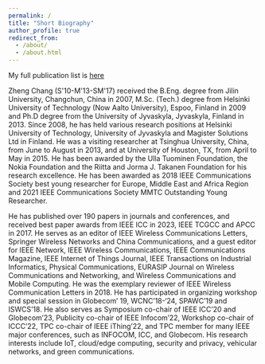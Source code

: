 ```yaml
---
permalink: /
title: "Short Biography"
author_profile: true
redirect_from: 
  - /about/
  - /about.html
---
```


My full publication list is [here](../assets/ZhengChang_Publicationlist.pdf)

Zheng Chang (S'10-M'13-SM'17) received the B.Eng. degree from Jilin University, Changchun, China in 2007, M.Sc. (Tech.) degree from Helsinki University of Technology (Now Aalto University), Espoo, Finland in 2009 and Ph.D degree from the University of Jyvaskyla, Jyvaskyla, Finland in 2013. Since 2008, he has held various research positions at Helsinki University of Technology, University of Jyvaskyla and Magister Solutions Ltd in Finland. He was a visiting researcher at Tsinghua University, China, from June to August in 2013, and at University of Houston, TX, from April to May in 2015. He has been awarded by the Ulla Tuominen Foundation, the Nokia Foundation and the Riitta and Jorma J. Takanen Foundation for his research excellence. He has been awarded as 2018 IEEE Communications Society best young researcher for Europe, Middle East and Africa Region and 2021 IEEE Communications Society MMTC Outstanding Young Researcher.

He has published over 190 papers in journals and conferences, and received best paper awards from IEEE ICC in 2023, IEEE TCGCC and APCC in 2017. He serves as an editor of IEEE Wireless Communications Letters, Springer Wireless Networks and China Communications, and a guest editor for IEEE Network, IEEE Wireless Communications, IEEE Communications Magazine, IEEE Internet of Things Journal, IEEE Transactions on Industrial Informatics, Physical Communications, EURASIP Journal on Wireless Communications and Networking, and Wireless Communications and Mobile Computing. He was the exemplary reviewer of IEEE Wireless Communication Letters in 2018.  He has participated in organizing workshop and special session in Globecom’ 19, WCNC’18-‘24, SPAWC’19 and ISWCS’18.  He also serves as Symposium co-chair of IEEE ICC’20 and Globecom’23, Publicity co-chair of IEEE Infocom’22, Workshop co-chair of ICCC’22, TPC co-chair of IEEE iThing’22, and TPC member for many IEEE major conferences, such as INFOCOM, ICC, and Globecom. His research interests include IoT, cloud/edge computing, security and privacy, vehicular networks, and green communications.
